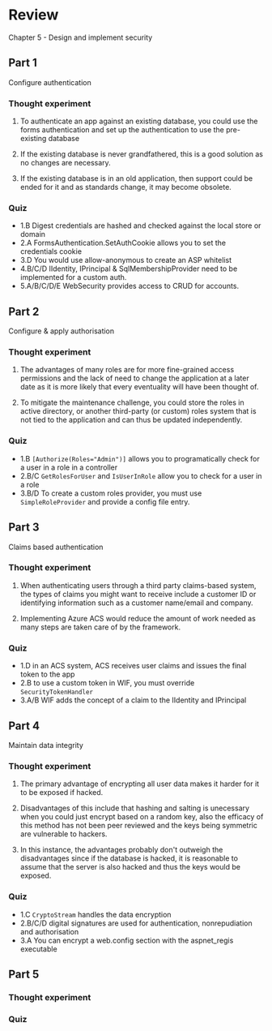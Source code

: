 ﻿# Review

Chapter 5 - Design and implement security

## Part 1

Configure authentication

### Thought experiment

1. To authenticate an app against an existing database, you could use the forms authentication and set up the authentication to use the pre-existing database

2. If the existing database is never grandfathered, this is a good solution as no changes are necessary.

3. If the existing database is in an old application, then support could be ended for it and as standards change, it may become obsolete.

### Quiz

* 1.B Digest credentials are hashed and checked against the local store or domain
* 2.A FormsAuthentication.SetAuthCookie allows you to set the credentials cookie
* 3.D You would use allow-anonymous to create an ASP whitelist
* 4.B/C/D IIdentity, IPrincipal & SqlMembershipProvider need to be implemented for a custom auth.
* 5.A/B/C/D/E WebSecurity provides access to CRUD for accounts.


## Part 2

Configure & apply authorisation

### Thought experiment

1. The advantages of many roles are for more fine-grained access permissions and the lack of need to change the application at a later date as it is more likely that every eventuality will have been thought of.

2. To mitigate the maintenance challenge, you could store the roles in active directory, or another third-party (or custom) roles system that is not tied to the application and can thus be updated independently.

### Quiz

* 1.B `[Authorize(Roles="Admin")]` allows you to programatically check for a user in a role in a controller
* 2.B/C `GetRolesForUser` and `IsUserInRole` allow you to check for a user in a role
* 3.B/D To create a custom roles provider, you must use `SimpleRoleProvider` and provide a config file entry.


## Part 3

Claims based authentication

### Thought experiment

1. When authenticating users through a third party claims-based system, the types of claims you might want to receive include a customer ID or identifying information such as a customer name/email and company.

2. Implementing Azure ACS would reduce the amount of work needed as many steps are taken care of by the framework.

### Quiz

* 1.D in an ACS system, ACS receives user claims and issues the final token to the app
* 2.B to use a custom token in WIF, you must override `SecurityTokenHandler`
* 3.A/B WIF adds the concept of a claim to the IIdentity and IPrincipal


## Part 4

Maintain data integrity

### Thought experiment

1. The primary advantage of encrypting all user data makes it harder for it to be exposed if hacked.

2. Disadvantages of this include that hashing and salting is unecessary when you could just encrypt based on a random key, also the efficacy of this method has not been peer reviewed and the keys being symmetric are vulnerable to hackers.

3. In this instance, the advantages probably don't outweigh the disadvantages since if the database is hacked, it is reasonable to assume that the server is also hacked and thus the keys would be exposed.

### Quiz

* 1.C `CryptoStream` handles the data encryption
* 2.B/C/D digital signatures are used for authentication, nonrepudiation and authorisation
* 3.A You can encrypt a web.config section with the aspnet_regis executable

## Part 5

### Thought experiment

### Quiz
